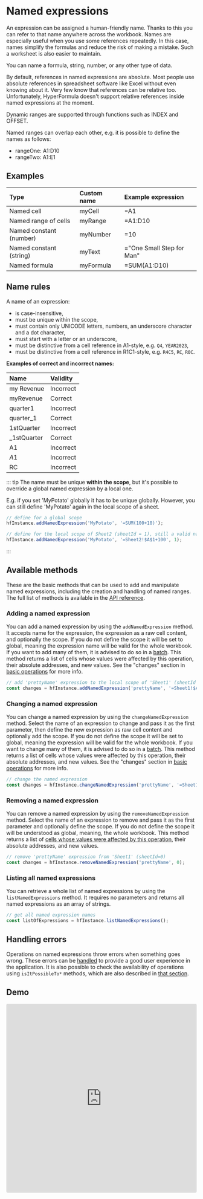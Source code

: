 # Named expressions

An expression can be assigned a human-friendly name.
Thanks to this you can refer to that name anywhere across the workbook.
Names are especially useful when you use some references repeatedly.
In this case, names simplify the formulas and reduce the risk of making
a mistake. Such a worksheet is also easier to maintain.

You can name a formula, string, number, or any other type of data.

By default, references in named expressions are absolute. Most people use
absolute references in spreadsheet software like Excel without even
knowing about it. Very few know that references can be relative too.
Unfortunately, HyperFormula doesn't support relative references inside
named expressions at the moment.

Dynamic ranges are supported through functions such as INDEX and OFFSET.

Named ranges can overlap each other, e.g. it is possible to define
the names as follows:

* rangeOne: A1:D10
* rangeTwo: A1:E1

## Examples

| Type                    | Custom name | Example expression        |
|:------------------------|:------------|:--------------------------|
| Named cell              | myCell      | =A1                       |
| Named range of cells    | myRange     | =A1:D10                   |
| Named constant (number) | myNumber    | =10                       |
| Named constant (string) | myText      | ="One Small Step for Man" |
| Named formula           | myFormula   | =SUM(A1:D10)              |

## Name rules

A name of an expression:
- is case-insensitive,
- must be unique within the scope,
- must contain only UNICODE letters, numbers, an underscore character and a dot character,
- must start with a letter or an underscore,
- must be distinctive from a cell reference in A1-style, e.g. `Q4`, `YEAR2023`,
- must be distinctive from a cell reference in R1C1-style, e.g. `R4C5`, `RC`, `R0C`.

**Examples of correct and incorrect names:**

| Name        | Validity  |
|:------------|:----------|
| my Revenue  | Incorrect |
| myRevenue   | Correct   |
| quarter1    | Incorrect |
| quarter_1   | Correct   |
| 1stQuarter  | Incorrect |
| _1stQuarter | Correct   |
| A1          | Incorrect |
| $A$1        | Incorrect |
| RC          | Incorrect |

::: tip 
The name must be unique **within the scope**, but it's possible to override a global named expression by a local one.

E.g. if you set 'MyPotato' globally it has to be unique globally. However, you can still define 'MyPotato' again in the local scope of a sheet.

```javascript
// define for a global scope
hfInstance.addNamedExpression('MyPotato', '=SUM(100+10)');

// define for the local scope of Sheet2 (sheetId = 1), still a valid name
hfInstance.addNamedExpression('MyPotato', '=Sheet2!$A$1+100', 1);
```
:::

## Available methods

These are the basic methods that can be used to add and manipulate
named expressions, including the creation and handling of
named ranges. The full list of methods is available in the
[API reference](../api).

### Adding a named expression

You can add a named expression by using the `addNamedExpression`
method. It accepts name for the expression, the expression as a
raw cell content, and optionally the scope. If you do not define
the scope it will be set to global, meaning the expression name
will be valid for the whole workbook. If you want to add many of them, it is
advised to do so in a [batch](batch-operations.md). This method
returns a list of cells whose values were affected by this operation, their absolute addresses, and new values. See the "changes"
section in [basic operations](basic-operations) for more info.

```javascript
// add 'prettyName' expression to the local scope of 'Sheet1' (sheetId = 0)
const changes = hfInstance.addNamedExpression('prettyName', '=Sheet1!$A$1+100', 0);
```

### Changing a named expression

You can change a named expression by using the `changeNamedExpression`
method. Select the name of an expression to change and pass it as
the first parameter,  then define the new expression as raw cell
content and optionally add the scope. If you do not define the scope
it will be set to global, meaning the expression will be valid for the whole workbook. If you want to change many of them, it is advised
to do so in a [batch](batch-operations.md). This method returns
a list of cells whose values were affected by this operation, their absolute addresses, and new values. See the "changes"
section in [basic operations](basic-operations) for more info.

```javascript
// change the named expression
const changes = hfInstance.changeNamedExpression('prettyName', '=Sheet1!$A$1+200');
```

### Removing a named expression

You can remove a named expression by using the `removeNamedExpression`
method. Select the name of an expression to remove and pass it as
the first parameter and optionally define the scope. If you do
not define the scope it will be understood as global, meaning,
the whole workbook. This method returns a list of [cells whose values
were affected by this operation](basic-operations.md#what-are-the-changes), their absolute addresses, and new values.

```javascript
// remove 'prettyName' expression from 'Sheet1' (sheetId=0)
const changes = hfInstance.removeNamedExpression('prettyName', 0);
```

### Listing all named expressions

You can retrieve a whole list of named expressions by
using the `listNamedExpressions` method. It requires no
parameters and returns all named expressions as an array of strings.

```javascript
// get all named expression names
const listOfExpressions = hfInstance.listNamedExpressions();
```

## Handling errors

Operations on named expressions throw errors when something goes
wrong. These errors can be [handled](basic-operations.md#handling-an-error) to provide a good user experience
in the application. It is also possible to check the availability of operations using `isItPossibleTo*` methods, which are also described in [that section](basic-operations#isitpossibleto-methods).

## Demo

<iframe
  src="https://codesandbox.io/embed/github/handsontable/hyperformula-demos/tree/2.3.x/named-expressions?autoresize=1&fontsize=11&hidenavigation=1&theme=light&view=preview"
  style="width:100%; height:500px; border:0; border-radius: 4px; overflow:hidden;"
  title="handsontable/hyperformula-demos: named-expressions"
  allow="accelerometer; ambient-light-sensor; camera; encrypted-media; geolocation; gyroscope; hid; microphone; midi; payment; usb; vr; xr-spatial-tracking"
  sandbox="allow-autoplay allow-forms allow-modals allow-popups allow-presentation allow-same-origin allow-scripts">
</iframe>

